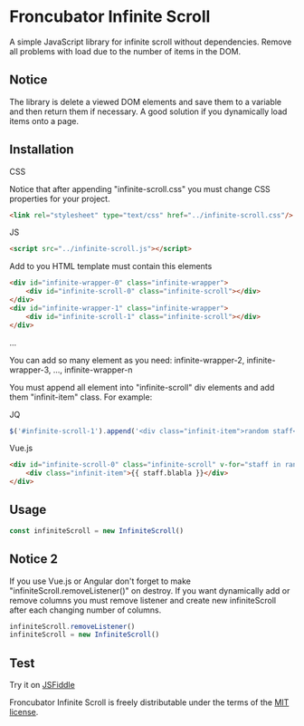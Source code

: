 # Froncubator Infinite Scroll
A simple JavaScript library for infinite scroll without dependencies. Remove all problems with load due to the number of items in the DOM.

## Notice

The library is delete a viewed DOM elements and save them to a variable and then return them if necessary. A good solution if you dynamically load items onto a page. 

## Installation

CSS

Notice that after appending "infinite-scroll.css" you must change CSS properties for your project.
```html
<link rel="stylesheet" type="text/css" href="../infinite-scroll.css"/>
```

JS
```html
<script src="../infinite-scroll.js"></script>
```

Add to you HTML template must contain this elements
```html
<div id="infinite-wrapper-0" class="infinite-wrapper">
    <div id="infinite-scroll-0" class="infinite-scroll"></div>
</div>
<div id="infinite-wrapper-1" class="infinite-wrapper">
    <div id="infinite-scroll-1" class="infinite-scroll"></div>
</div>
```
...

You can add so many element as you need: infinite-wrapper-2, infinite-wrapper-3, ..., infinite-wrapper-n

You must append all element into "infinite-scroll" div elements and add them "infinit-item" class. For example:

JQ
```javascript
$('#infinite-scroll-1').append('<div class="infinit-item">random staff</div>')
```

Vue.js
```html
<div id="infinite-scroll-0" class="infinite-scroll" v-for="staff in random">
    <div class="infinit-item">{{ staff.blabla }}</div>
</div>
```

## Usage

```javascript
const infiniteScroll = new InfiniteScroll()
```

## Notice 2

If you use Vue.js or Angular don't forget to make "infiniteScroll.removeListener()" on destroy.
If you want dynamically add or remove columns you must remove listener and create new infiniteScroll after each changing number of columns.
```javascript
infiniteScroll.removeListener()
infiniteScroll = new InfiniteScroll()
```

## Test

Try it on [JSFiddle](https://jsfiddle.net/occurs/c8kcn5rz/5/)

Froncubator Infinite Scroll is freely distributable under the terms of the [MIT license](https://github.com/froncubator/froncubator-infinite-scroll.js/blob/master/LICENSE).